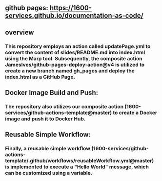 ## github pages: https://1600-services.github.io/documentation-as-code/

## overview

### This repository employs an action called updatePage.yml to convert the content of slides/README.md into index.html using the Marp tool. Subsequently, the composite action JamesIves/github-pages-deploy-action@v4 is utilized to create a new branch named gh_pages and deploy the index.html as a GitHub Page.

## Docker Image Build and Push:

### The repository also utilizes our composite action (1600-services/github-actions-template@master) to create a Docker image and push it to Docker Hub.

## Reusable Simple Workflow:

### Finally, a reusable simple workflow (1600-services/github-actions-template/.github/workflows/reusableWorkflow.yml@master) is implemented to execute a "Hello World" message, which can be customized using a variable.